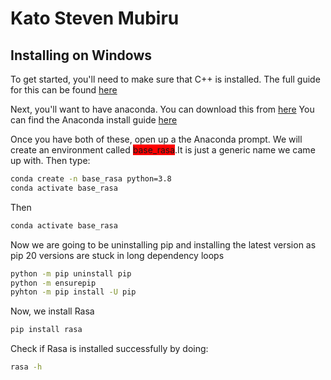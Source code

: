 # Kato Steven Mubiru
## Installing on Windows
To get started, you'll need to make sure that C++ is installed.
The full guide for this can be found [here](https://learn.microsoft.com/en-US/cpp/windows/latest-supported-vc-redist?view=msvc-160)

Next, you'll want to have anaconda.
You can download this from [here](https://www.anaconda.com/download#windows)
You can find the Anaconda install guide [here](https://docs.anaconda.com/free/anaconda/install/windows/)

Once you have both of these, open up a the Anaconda prompt. We will create an environment called <span style="background-color: red">base_rasa</span>.It is just a generic name we came up with. Then type:

```bash
conda create -n base_rasa python=3.8
conda activate base_rasa
```
Then
```bash
conda activate base_rasa
```
Now we are going to be uninstalling pip and installing the latest version as pip 20 versions are stuck in long dependency loops

```bash
python -m pip uninstall pip
python -m ensurepip
pyhton -m pip install -U pip
```

Now, we install Rasa
```bash
pip install rasa
```

Check if Rasa is installed successfully by doing:
```bash
rasa -h
```
